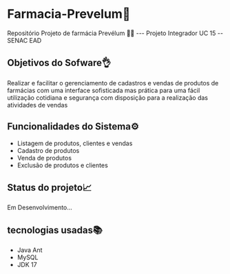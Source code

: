 # Farmacia-Prevelum🏪
Repositório Projeto de farmácia Prevélum 👨‍⚕️ --- Projeto Integrador UC 15 -- SENAC EAD

## Objetivos do Sofware👌
Realizar e facilitar o gerenciamento de cadastros e vendas de produtos de farmácias com uma interface sofisticada mas prática para uma fácil utilização cotidiana e segurança com disposição para a realização das atividades de vendas

## Funcionalidades do Sistema⚙️
- Listagem de produtos, clientes e vendas
- Cadastro de produtos
- Venda de produtos
- Exclusão de produtos e clientes

## Status do projeto📈
  Em Desenvolvimento...

## tecnologias usadas📚
  - Java Ant
  - MySQL
  - JDK 17
